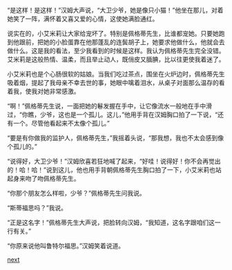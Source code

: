 
“是这样！是这样！”汉姆大声说，“大卫少爷，她是像只小猫！”他坐在那儿，对着她笑了一阵，满怀着又喜又爱的心情，这使她满脸通红。

说实在的，小艾米莉让大家给宠坏了。特别是佩格蒂先生，比谁都宠她。只要她跑到他跟前，把她的小脸蛋靠在他那蓬乱的连鬓胡子上，她要求他做什么，他就会去做什么。这是我的看法，至少我看到的时候是这样。我认为佩格蒂先生完全没错。艾米莉是这般热情、温柔，而且举止动人，既俏皮又腼腆，比以往更使我着迷了。

小艾米莉也是个心肠很软的姑娘。当我们吃过茶点，围坐在火炉边时，佩格蒂先生吸着烟，提起了我母亲不幸去世的事，她眼中噙着泪水，从桌子对面那么温存的看着我，使我对她非常感激。

“啊！”佩格蒂先生说，一面把她的鬈发握在手中，让它像流水一般地在手中滑过，“你瞧，少爷，这也是一个孤儿。这儿，”他用手背在汉姆胸口拍了一下说，“还有一个。尽管他看起来不太像个孤儿。”

“要是有你做我的监护人，佩格蒂先生，”我摇着头说，“那我想，我也不太会感到像个孤儿的。”

“说得好，大卫少爷！”汉姆欣喜若狂地喊了起来，“好哇！说得好！你不会再觉出的！哈！哈！”说到这儿，他也用手背朝佩格蒂先生胸口拍了一下，小艾米莉也站起身来吻了吻佩格蒂先生。

“你那个朋友怎么样啦，少爷？”佩格蒂先生问我说。

“斯蒂福思吗？”我说。

“正是这名字！”佩格蒂先生大声说，把脸转向汉姆，“我知道，这名字跟咱们这一行有关。”

“你原来说他叫鲁特尔福思。”汉姆笑着说道。

[next](page142)